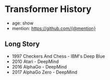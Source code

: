 # Transformer History

- age: show
- mention: https://github.com/{@mention}

## Long Story

- 1997 Checkers And Chess - IBM's Deep Blue
- 2010 Atari - DeepMind
- 2016 AlphaGo - DeepMind
- 2017 AlphaGo Zero - DeepMind

